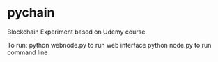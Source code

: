 # pychain

Blockchain Experiment based on Udemy course. 

To run:
python webnode.py to run web interface
python node.py to run command line 